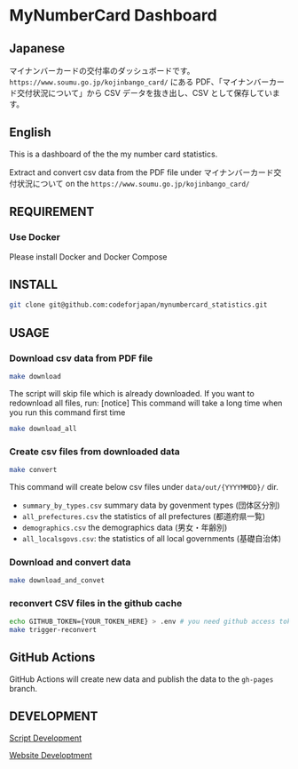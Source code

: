 # MyNumberCard Dashboard

## Japanese

マイナンバーカードの交付率のダッシュボードです。
`https://www.soumu.go.jp/kojinbango_card/` にある PDF、「マイナンバーカード交付状況について」から CSV データを抜き出し、CSV として保存しています。

## English

This is a dashboard of the the my number card statistics.

Extract and convert csv data from the PDF file under マイナンバーカード交付状況について on the `https://www.soumu.go.jp/kojinbango_card/`

## REQUIREMENT

### Use Docker

Please install Docker and Docker Compose

## INSTALL

```bash
git clone git@github.com:codeforjapan/mynumbercard_statistics.git
```

## USAGE

### Download csv data from PDF file

```bash
make download
```

The script will skip file which is already downloaded. If you want to redownload all files, run:
[notice] This command will take a long time when you run this command first time

```bash
make download_all
```

### Create csv files from downloaded data

```bash
make convert
```

This command will create below csv files under `data/out/{YYYYMMDD}/` dir.

- `summary_by_types.csv` summary data by govenment types (団体区分別)
- `all_prefectures.csv` the statistics of all prefectures (都道府県一覧)
- `demographics.csv` the demographics data (男女・年齢別)
- `all_localsgovs.csv`: the statistics of all local governments (基礎自治体)

### Download and convert data

```bash
make download_and_convet
```

### reconvert CSV files in the github cache

```bash
echo GITHUB_TOKEN={YOUR_TOKEN_HERE} > .env # you need github access token for trigger action event
make trigger-reconvert
```

## GitHub Actions

GitHub Actions will create new data and publish the data to the `gh-pages` branch.

## DEVELOPMENT

[Script Development](DEV_SCRIPT.md)

[Website Developtment](DEV_SITE.md)
